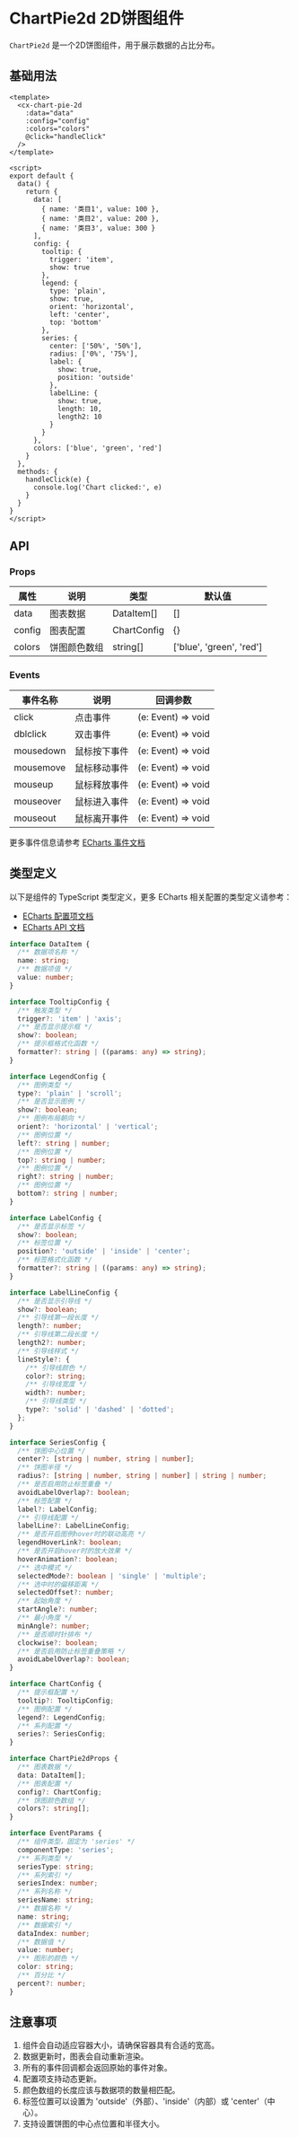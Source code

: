 # ChartPie2d 2D饼图组件

`ChartPie2d` 是一个2D饼图组件，用于展示数据的占比分布。

## 基础用法

```vue
<template>
  <cx-chart-pie-2d
    :data="data"
    :config="config"
    :colors="colors"
    @click="handleClick"
  />
</template>

<script>
export default {
  data() {
    return {
      data: [
        { name: '类目1', value: 100 },
        { name: '类目2', value: 200 },
        { name: '类目3', value: 300 }
      ],
      config: {
        tooltip: {
          trigger: 'item',
          show: true
        },
        legend: {
          type: 'plain',
          show: true,
          orient: 'horizontal',
          left: 'center',
          top: 'bottom'
        },
        series: {
          center: ['50%', '50%'],
          radius: ['0%', '75%'],
          label: {
            show: true,
            position: 'outside'
          },
          labelLine: {
            show: true,
            length: 10,
            length2: 10
          }
        }
      },
      colors: ['blue', 'green', 'red']
    }
  },
  methods: {
    handleClick(e) {
      console.log('Chart clicked:', e)
    }
  }
}
</script>
```

## API

### Props

| 属性 | 说明 | 类型 | 默认值 |
|------|------|------|--------|
| data | 图表数据 | DataItem[] | [] |
| config | 图表配置 | ChartConfig | {} |
| colors | 饼图颜色数组 | string[] | ['blue', 'green', 'red'] |

### Events

| 事件名称 | 说明 | 回调参数 |
|----------|------|----------|
| click | 点击事件 | (e: Event) => void |
| dblclick | 双击事件 | (e: Event) => void |
| mousedown | 鼠标按下事件 | (e: Event) => void |
| mousemove | 鼠标移动事件 | (e: Event) => void |
| mouseup | 鼠标释放事件 | (e: Event) => void |
| mouseover | 鼠标进入事件 | (e: Event) => void |
| mouseout | 鼠标离开事件 | (e: Event) => void |

更多事件信息请参考 [ECharts 事件文档](https://echarts.apache.org/zh/api.html#events)

## 类型定义

以下是组件的 TypeScript 类型定义，更多 ECharts 相关配置的类型定义请参考：
- [ECharts 配置项文档](https://echarts.apache.org/zh/option.html)
- [ECharts API 文档](https://echarts.apache.org/zh/api.html)

```ts
interface DataItem {
  /** 数据项名称 */
  name: string;
  /** 数据项值 */
  value: number;
}

interface TooltipConfig {
  /** 触发类型 */
  trigger?: 'item' | 'axis';
  /** 是否显示提示框 */
  show?: boolean;
  /** 提示框格式化函数 */
  formatter?: string | ((params: any) => string);
}

interface LegendConfig {
  /** 图例类型 */
  type?: 'plain' | 'scroll';
  /** 是否显示图例 */
  show?: boolean;
  /** 图例布局朝向 */
  orient?: 'horizontal' | 'vertical';
  /** 图例位置 */
  left?: string | number;
  /** 图例位置 */
  top?: string | number;
  /** 图例位置 */
  right?: string | number;
  /** 图例位置 */
  bottom?: string | number;
}

interface LabelConfig {
  /** 是否显示标签 */
  show?: boolean;
  /** 标签位置 */
  position?: 'outside' | 'inside' | 'center';
  /** 标签格式化函数 */
  formatter?: string | ((params: any) => string);
}

interface LabelLineConfig {
  /** 是否显示引导线 */
  show?: boolean;
  /** 引导线第一段长度 */
  length?: number;
  /** 引导线第二段长度 */
  length2?: number;
  /** 引导线样式 */
  lineStyle?: {
    /** 引导线颜色 */
    color?: string;
    /** 引导线宽度 */
    width?: number;
    /** 引导线类型 */
    type?: 'solid' | 'dashed' | 'dotted';
  };
}

interface SeriesConfig {
  /** 饼图中心位置 */
  center?: [string | number, string | number];
  /** 饼图半径 */
  radius?: [string | number, string | number] | string | number;
  /** 是否启用防止标签重叠 */
  avoidLabelOverlap?: boolean;
  /** 标签配置 */
  label?: LabelConfig;
  /** 引导线配置 */
  labelLine?: LabelLineConfig;
  /** 是否开启图例hover时的联动高亮 */
  legendHoverLink?: boolean;
  /** 是否开启hover时的放大效果 */
  hoverAnimation?: boolean;
  /** 选中模式 */
  selectedMode?: boolean | 'single' | 'multiple';
  /** 选中时的偏移距离 */
  selectedOffset?: number;
  /** 起始角度 */
  startAngle?: number;
  /** 最小角度 */
  minAngle?: number;
  /** 是否顺时针排布 */
  clockwise?: boolean;
  /** 是否启用防止标签重叠策略 */
  avoidLabelOverlap?: boolean;
}

interface ChartConfig {
  /** 提示框配置 */
  tooltip?: TooltipConfig;
  /** 图例配置 */
  legend?: LegendConfig;
  /** 系列配置 */
  series?: SeriesConfig;
}

interface ChartPie2dProps {
  /** 图表数据 */
  data: DataItem[];
  /** 图表配置 */
  config?: ChartConfig;
  /** 饼图颜色数组 */
  colors?: string[];
}

interface EventParams {
  /** 组件类型，固定为 'series' */
  componentType: 'series';
  /** 系列类型 */
  seriesType: string;
  /** 系列索引 */
  seriesIndex: number;
  /** 系列名称 */
  seriesName: string;
  /** 数据名称 */
  name: string;
  /** 数据索引 */
  dataIndex: number;
  /** 数据值 */
  value: number;
  /** 图形的颜色 */
  color: string;
  /** 百分比 */
  percent?: number;
}
```

## 注意事项

1. 组件会自动适应容器大小，请确保容器具有合适的宽高。
2. 数据更新时，图表会自动重新渲染。
3. 所有的事件回调都会返回原始的事件对象。
4. 配置项支持动态更新。
5. 颜色数组的长度应该与数据项的数量相匹配。
6. 标签位置可以设置为 'outside'（外部）、'inside'（内部）或 'center'（中心）。
7. 支持设置饼图的中心点位置和半径大小。 